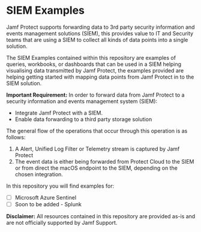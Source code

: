 # SIEM Examples

Jamf Protect supports forwarding data to 3rd party security information and events management solutions (SIEM), this provides value to IT and Security teams that are using a SIEM to collect all kinds of data points into a single solution.

The SIEM Examples contained within this repository are examples of queries, workbooks, or dashboards that can be used in a SIEM helping visualising data transmitted by Jamf Protect, the examples provided are helping getting started with mapping data points from Jamf Protect in to the SIEM solution.

**Important Requirement:** In order to forward data from Jamf Protect to a security information and events management system (SIEM):
* Integrate Jamf Protect with a SIEM.
* Enable data forwarding to a third party storage solution

The general flow of the operations that occur through this operation is as follows:
1. A Alert, Unified Log Filter or Telemetry stream is captured by Jamf Protect
2. The event data is either being forwarded from Protect Cloud to the SIEM or from direct the macOS endpoint to the SIEM, depending on the chosen integration.

In this repository you will find examples for:
- [ ] Microsoft Azure Sentinel
- [ ] Soon to be added - Splunk

**Disclaimer:** All resources contained in this repository are provided as-is and are not officially supported by Jamf Support.